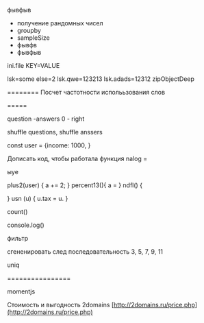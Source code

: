 
фывфыв
- получение рандомных чисел
- groupby
- sampleSize
- фывфв
- фывфыв


ini.file
KEY=VALUE

lsk=some
else=2
lsk.qwe=123213
lsk.adads=12312
zipObjectDeep

========
Посчет частотности исполььзования слов


=====

question
-answers 0 - right

shuffle questions, shuffle anssers

const user = {income: 1000, }



Дописать код, чтобы работала функция
nalog = 

ыуе


plus2(user) {
  a += 2;
}
percent13(){
  a = 
}
ndfl() {

}
usn (u) {
 u.tax = u.
}

count()

console.log()

фильтр 

сгененировать след последовательность 
3, 5, 7, 9, 11
 


uniq



================

momentjs



Стоимость и выгодность 2domains
[http://2domains.ru/price.php](http://2domains.ru/price.php)
